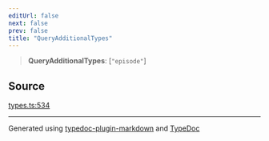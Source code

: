 ```yaml
---
editUrl: false
next: false
prev: false
title: "QueryAdditionalTypes"
---
```


> **QueryAdditionalTypes**: [`"episode"`]

## Source

[types.ts:534](https://github.com/fostertheweb/spotify-web-sdk/blob/8d95f4b/src/types.ts#L534)

***

Generated using [typedoc-plugin-markdown](https://www.npmjs.com/package/typedoc-plugin-markdown) and [TypeDoc](https://typedoc.org/)
